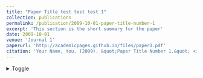 ```yaml
---
title: "Paper Title test test test 1"
collection: publications
permalink: /publication/2009-10-01-paper-title-number-1
excerpt: 'This section is the short summary for the paper'
date: 2009-10-01
venue: 'Journal 1'
paperurl: 'http://academicpages.github.io/files/paper1.pdf'
citation: 'Your Name, You. (2009). &quot;Paper Title Number 1.&quot; <i>Journal 1</i>. 1(1).'
---
```


<details markdown='1'><summary>Toggle</summary> This is the content inside the toggle.
<!-- <details markdown='1'><summary>Toggle</summary> This is the content inside the toggle. </details> -->

[Download paper here](http://academicpages.github.io/files/paper1.pdf)
